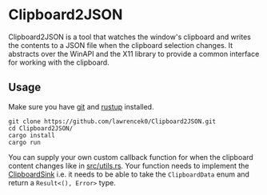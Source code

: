 # Clipboard2JSON

Clipboard2JSON is a tool that watches the window's clipboard and writes the
contents to a JSON file when the clipboard selection changes. It abstracts
over the WinAPI and the X11 library to provide a common interface for working
with the clipboard.

## Usage

Make sure you have [git](https://git-scm.com/) and [rustup](https://rustup.rs/)
installed.

```
git clone https://github.com/lawrencek0/Clipboard2JSON.git
cd Clipboard2JSON/
cargo install
cargo run
```

You can supply your own custom callback function for when the clipboard content
changes like in [src/utils.rs](https://github.com/lawrencek0/Clipboard2JSON/blob/master/src/utils.rs).
Your function needs to implement the [ClipboardSink](https://github.com/lawrencek0/Clipboard2JSON/blob/master/src/common.rs)
i.e. it needs to be able to take the `ClipboardData` enum and return a `Result<(), Error>`
type.
